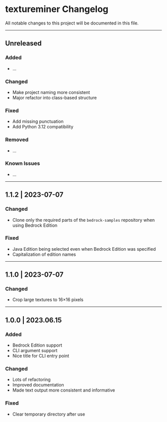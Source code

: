 # textureminer Changelog

All notable changes to this project will be documented in this file.

---

## Unreleased
<!-- ## x.y.z | yyyy.mm.dd -->

### Added

* ...

### Changed

* Make project naming more consistent
* Major refactor into class-based structure

### Fixed

* Add missing punctuation
* Add Python 3.12 compatibility

### Removed

* ...

### Known Issues

* ...

---

## 1.1.2 | 2023-07-07

### Changed

* Clone only the required parts of the `bedrock-samples` repository when using Bedrock Edition

### Fixed

* Java Edition being selected even when Bedrock Edition was specified
* Capitalization of edition names

---

## 1.1.0 | 2023-07-07

### Changed

* Crop large textures to 16×16 pixels

---

## 1.0.0 | 2023.06.15

### Added

* Bedrock Edition support
* CLI argument support
* Nice title for CLI entry point

### Changed

* Lots of refactoring
* Improved documentation
* Made text output more consistent and informative

### Fixed

* Clear temporary directory after use
